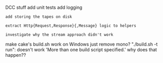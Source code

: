 DCC stuff
    add unit tests
    add logging

    add storing the tapes on disk

	extract Http{Request,Response}{,Message} logic to helpers

	investigate why the stream approach didn't work

make cake's build.sh work on Windows
    just remove mono?
    "./build.sh -t run": doesn't work 'More than one build script specified.'
        why does that happen??

